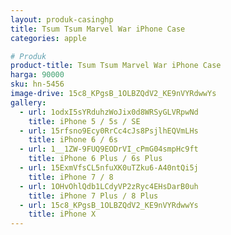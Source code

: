 ```yaml
---
layout: produk-casinghp
title: Tsum Tsum Marvel War iPhone Case
categories: apple

# Produk
product-title: Tsum Tsum Marvel War iPhone Case
harga: 90000
sku: hn-5456
image-drive: 15c8_KPgsB_1OLBZQdV2_KE9nVYRdwwYs
gallery:
  - url: 1odxI5sYRduhzWoJix0d8WRSyGLVRpwNd
    title: iPhone 5 / 5s / SE
  - url: 15rfsno9Ecy0RrCc4cJs8PsjlhEQVmLHs
    title: iPhone 6 / 6s
  - url: 1__1ZW-9FUQ9EODrVI_cPmG04smpHc9ft
    title: iPhone 6 Plus / 6s Plus
  - url: 15ExmVfsCL5nfuXK0uTZku6-A40ntQi5j
    title: iPhone 7 / 8
  - url: 1OHvOhlQdb1LCdyVP2zRyc4EHsDarB0uh
    title: iPhone 7 Plus / 8 Plus
  - url: 15c8_KPgsB_1OLBZQdV2_KE9nVYRdwwYs
    title: iPhone X
---
```


